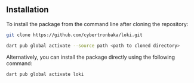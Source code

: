 ## Installation

To install the package from the command line after cloning the repository:

```sh
git clone https://github.com/cybertronbaka/loki.git
```
```sh
dart pub global activate --source path <path to cloned directory>
```
Alternatively, you can install the package directly using the following command:

```sh
dart pub global activate loki
```
